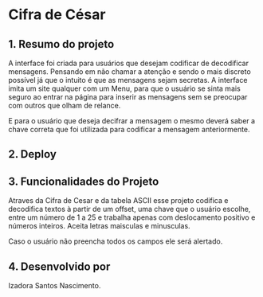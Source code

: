 # Cifra de César

## 1. Resumo do projeto

A interface foi criada para usuários que desejam codificar de decodificar mensagens. Pensando em não chamar a atenção e sendo o mais discreto possível já que o intuito é que as mensagens sejam secretas. A interface imita um site qualquer com um Menu, para que o usuário se sinta mais seguro ao entrar na página para inserir as mensagens sem se preocupar com outros que olham de relance. 

E para o usuário que deseja decifrar a mensagem o mesmo deverá saber a chave correta que foi utilizada para codificar a mensagem anteriormente. 

## 2. Deploy


## 3. Funcionalidades do Projeto

Atraves da Cifra de Cesar e da tabela ASCII esse projeto codifica e decodifica textos à partir de um offset, uma chave que o usuário escolhe, entre um número de 1 a 25 e trabalha apenas com deslocamento positivo e números inteiros. Aceita letras maisculas e minusculas. 

Caso o usuário não preencha todos os campos ele será alertado. 

## 4. Desenvolvido por

Izadora Santos Nascimento.